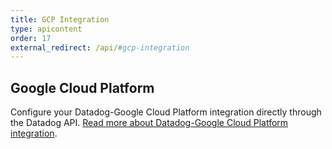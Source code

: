```yaml
---
title: GCP Integration
type: apicontent
order: 17
external_redirect: /api/#gcp-integration
---
```


## Google Cloud Platform

Configure your Datadog-Google Cloud Platform integration directly through the Datadog API.
[Read more about Datadog-Google Cloud Platform integration][1].

[1]: /integrations/google_cloud_platform
